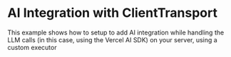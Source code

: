 # AI Integration with ClientTransport

This example shows how to setup to add AI integration while handling the LLM calls (in this case, using the Vercel AI SDK) on your server, using a custom executor
